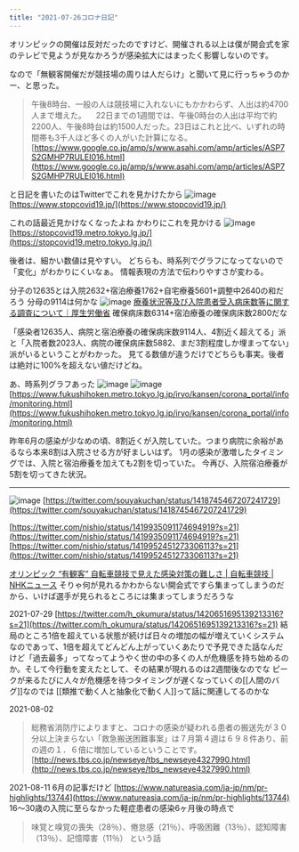 ```yaml
---
title: "2021-07-26コロナ日記"
---
```


オリンピックの開催は反対だったのですけど、開催される以上は僕が開会式を家のテレビで見ようが見なかろうが感染拡大にはまったく影響しないのです。

なので「無観客開催だが競技場の周りは人だらけ」と聞いて見に行っちゃうのかー、と思った。
> 午後8時台、一般の人は競技場に入れないにもかかわらず、人出は約4700人まで増えた。
>  　22日までの1週間では、午後0時台の人出は平均で約2200人、午後8時台は約1500人だった。23日はこれと比べ、いずれの時間帯も3千人ほど多くの人がいた計算になる。
[https://www.google.co.jp/amp/s/www.asahi.com/amp/articles/ASP7S2GMHP7RULEI016.html](https://www.google.co.jp/amp/s/www.asahi.com/amp/articles/ASP7S2GMHP7RULEI016.html)

と日記を書いたのはTwitterでこれを見かけたから
![image](https://gyazo.com/9c2ce2ebf4dcc44bf416b983247d8cc7/thumb/1000)
[https://www.stopcovid19.jp/](https://www.stopcovid19.jp/)

これの話最近見かけなくなったよね
かわりにこれを見かける
![image](https://gyazo.com/131e088379f55fe46d9ffc8fe94cae17/thumb/1000)
[https://stopcovid19.metro.tokyo.lg.jp/](https://stopcovid19.metro.tokyo.lg.jp/)

後者は、細かい数値は見やすい。
どちらも、時系列でグラフになってないので「変化」がわかりにくいなぁ。
情報表現の方法で伝わりやすさが変わる。

分子の12635とは入院2632+宿泊療養1762+自宅療養5601+調整中2640の和だろう
分母の9114は何かな
![image](https://gyazo.com/f966dc318a9acf77c8e32ff9b770ee98/thumb/1000)
[療養状況等及び入院患者受入病床数等に関する調査について｜厚生労働省](https://www.mhlw.go.jp/stf/seisakunitsuite/newpage_00023.html)
確保病床数6314+宿泊療養の確保病床数2800だな

「感染者12635人、病院と宿泊療養の確保病床数9114人、4割近く超えてる」派と「入院者数2023人、病院の確保病床数5882、まだ3割程度しか埋まってない」派がいるということがわかった。
見てる数値が違うだけでどちらも事実。後者は絶対に100%を超えない値だけどね。

あ、時系列グラフあった
![image](https://gyazo.com/a2f7dfcfdcd1889cfd42404694e862f3/thumb/1000)
![image](https://gyazo.com/7da2d4bcdcf965e54568f6352776a7df/thumb/1000)
[https://www.fukushihoken.metro.tokyo.lg.jp/iryo/kansen/corona_portal/info/monitoring.html](https://www.fukushihoken.metro.tokyo.lg.jp/iryo/kansen/corona_portal/info/monitoring.html)

昨年6月の感染が少なめの頃、8割近くが入院していた。つまり病院に余裕があるなら本来8割は入院させる方が好ましいはず。
1月の感染が激増したタイミングでは、入院と宿泊療養を加えても2割を切っていた。
今再び、入院宿泊療養が5割を切ってきた状況。

----

![image](https://gyazo.com/45176bf51051095152dd0ecec50b205e/thumb/1000)
[https://twitter.com/souyakuchan/status/1418745467207241729](https://twitter.com/souyakuchan/status/1418745467207241729)


[https://twitter.com/nishio/status/1419935091174694919?s=21](https://twitter.com/nishio/status/1419935091174694919?s=21)
[https://twitter.com/nishio/status/1419952451273306113?s=21](https://twitter.com/nishio/status/1419952451273306113?s=21)



[オリンピック “有観客” 自転車競技で見えた感染対策の難しさ | 自転車競技 | NHKニュース](https://www3.nhk.or.jp/news/html/20210727/k10013163691000.html)
そりゃ何が見れるかわからない開会式ですら集まってしまうのだから、いけば選手が見られるところには集まってしまうだろうな

2021-07-29
[https://twitter.com/h_okumura/status/1420651695139213316?s=21](https://twitter.com/h_okumura/status/1420651695139213316?s=21)
結局のところ1倍を超えている状態が続けば日々の増加の幅が増えていくシステムなのであって、1倍を超えてどんどん上がっていくあたりで予見できた話なんだけど「過去最多」ってなってようやく世の中の多くの人が危機感を持ち始めるのか。そして今行動を変えたとして、その結果が現れるのは2週間後なのでな
ピークが来るたびに人々が危機感を待つタイミングが遅くなっていくの[[人間のバグ]]なのでは
[[類推で動く人と抽象化で動く人]]って話に関連してるのかな

2021-08-02
> 総務省消防庁によりますと、コロナの感染が疑われる患者の搬送先が３０分以上決まらない「救急搬送困難事案」は７月第４週は６９８件あり、前の週の１．６倍に増加しているということです。
[http://news.tbs.co.jp/newseye/tbs_newseye4327990.html](http://news.tbs.co.jp/newseye/tbs_newseye4327990.html)

2021-08-11
6月の記事だけど
[https://www.natureasia.com/ja-jp/nm/pr-highlights/13744](https://www.natureasia.com/ja-jp/nm/pr-highlights/13744)
16〜30歳の入院に至らなかった軽症患者の感染6ヶ月後の時点で
> 味覚と嗅覚の喪失（28％）、倦怠感（21％）、呼吸困難（13％）、認知障害（13％）、記憶障害（11％）
という話


